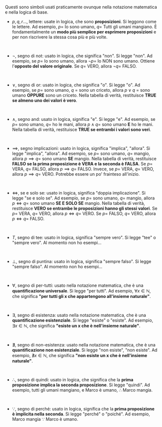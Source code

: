 Questi sono simboli usati praticamente ovunque nella notazione matematica e nella logica di base.

- $p, q, r.$.., lettere: usate in logica, che sono **proposizioni**. Si leggono come le lettere. Ad esempio, $p =$ Io sono umano, $q =$ Tutti gli umani mangiano. È fondamentalmente un **modo più semplice per esprimere proposizioni** e per non riscrivere la stessa cosa più e più volte.
<br>

- $\lnot$, segno di not: usato in logica, che significa "non". Si legge "non". Ad esempio, se $p =$ Io sono umano, allora $\lnot p =$ Io NON sono umano. Ottiene l'**opposto del valore originale**. Se $q =$ VERO, allora $\lnot q =$ FALSO.
<br>

- $\lor$, segno di or: usato in logica, che significa "o". Si legge "o". Ad esempio, se $p =$ sono umano, $q$ = sono un criceto, allora $p \lor q$ = sono umano **OPPURE** sono un criceto. Nella tabella di verità, restituisce **TRUE se almeno uno dei valori è vero**.
<br>

- $\land$, segno and: usato in logica, significa "e". Si legge "e". Ad esempio, se $p =$ sono umano, $q =$ ho le mani, allora $p \land q =$ sono umano **E** ho le mani. Nella tabella di verità, restituisce **TRUE se entrambi i valori sono veri**.
<br>

- $\implies$, segno implicazioni: usato in logica, significa "implica", "allora". Si legge "implica", "allora". Ad esempio, se $p =$ sono umano, $q =$ mangio, allora $p \implies q =$ sono umano **SE** mangio. Nella tabella di verità, restituisce **FALSO se la prima proposizione è VERA e la seconda è FALSA**. Se $p =$ VERA, $q =$ FALSO, allora $p \implies q =$ FALSO. Invece, se $p =$ VERA, $q =$ VERO, allora $p \implies q =$ VERO. Potrebbe essere un po' frainteso all'inizio.
<br>

- $\iff$, se e solo se: usato in logica, significa "doppia implicazione". Si legge "se e solo se". Ad esempio, se $p =$ sono umano, $q =$ mangio, allora $p \iff q =$ sono umano **SE E SOLO SE** mangio. Nella tabella di verità, restituisce **VERO se entrambe le proposizioni hanno gli stessi valori**. Se $p =$ VERA, $q =$ VERO, allora $p \iff q =$ VERO. Se $p =$ FALSO, $q =$ VERO, allora $p \iff q =$ FALSO.
<br>

- $T$, segno di tee: usato in logica, significa "sempre vero". Si legge "tee" o "sempre vero". Al momento non ho esempi...
<br>

- $\perp$, segno di puntina: usato in logica, significa "sempre falso". Si legge "sempre falso". Al momento non ho esempi...
<br>

- $\forall$, segno di per-tutti: usato nella notazione matematica, che è una **quantificazione universale**. Si legge "per tutti". Ad esempio, $\forall x \in \mathbb{N}$, che significa **"per tutti gli x che appartengono all'insieme naturale"**.
<br>

- $\exists$, segno di esistenza: usato nella notazione matematica, che è una **quantificazione esistenziale**. Si legge "esiste" o "esiste". Ad esempio, $\exists x \in \mathbb{N}$, che significa **"esiste un x che è nell'insieme naturale"**.
<br>

- $\nexists$, segno di non-esistenza: usato nella notazione matematica, che è una **quantificazione non esistenziale**. Si legge "non esiste", "non esiste". Ad esempio, $\nexists x \in \mathbb{N}$, che significa **"non esiste un x che è nell'insieme naturale"**.
<br>

- $\therefore$, segno di quindi: usato in logica, che significa che la **prima proposizione implica la seconda proposizione**. Si legge "quindi". Ad esempio, tutti gli umani mangiano, e Marco è umano, $\therefore$ Marco mangia.
<br>

- $\because$, segno di perché: usato in logica, significa che la **prima proposizione è implicita nella seconda**. Si legge "perché" o "poiché". Ad esempio, Marco mangia $\because$ Marco è umano.
